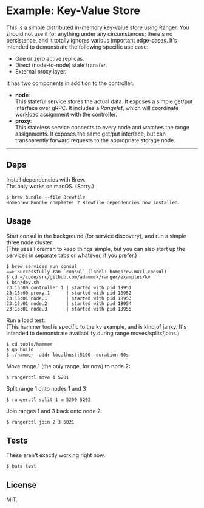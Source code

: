 # Example: Key-Value Store

This is a simple distributed in-memory key-value store using Ranger. You should
not use it for anything under any circumstances; there's no persistence, and it
totally ignores various important edge-cases. It's intended to demonstrate the
following specific use case:

- One or zero active replicas.
- Direct (node-to-node) state transfer.
- External proxy layer.

It has two components in addition to the controller:

- **node**:  
  This stateful service stores the actual data. It exposes a simple get/put
  interface over gRPC. It includes a _Rangelet_, which will coordinate workload
  assignment with the controller.
- **proxy**:  
  This stateless service connects to every node and watches the range
  assignments. It exposes the same get/put interface, but can transparently
  forward requests to the appropriate storage node.

----

## Deps

Install dependencies with Brew.  
Ths only works on macOS. (Sorry.)

```console
$ brew bundle --file Brewfile
Homebrew Bundle complete! 2 Brewfile dependencies now installed.
```

## Usage

Start consul in the background (for service discovery), and run a simple three
node cluster:  
(This uses Foreman to keep things simple, but you can also start up the services
in separate tabs or whatever, if you prefer.)

```console
$ brew services run consul
==> Successfully ran `consul` (label: homebrew.mxcl.consul)
$ cd ~/code/src/github.com/adammck/ranger/examples/kv
$ bin/dev.sh
23:15:00 controller.1 | started with pid 18951
23:15:00 proxy.1      | started with pid 18952
23:15:01 node.1       | started with pid 18953
23:15:01 node.2       | started with pid 18954
23:15:01 node.3       | started with pid 18955
```

Run a load test:  
(This hammer tool is specific to the kv example, and is kind of janky. It's
intended to demonstrate availability during range moves/splits/joins.)

```console
$ cd tools/hammer
$ go build
$ ./hammer -addr localhost:5100 -duration 60s
```

Move range 1 (the only range, for now) to node 2:

```console
$ rangerctl move 1 5201
```

Split range 1 onto nodes 1 and 3:

```console
$ rangerctl split 1 m 5200 5202
```

Join ranges 1 and 3 back onto node 2:

```console
$ rangerctl join 2 3 5021
```

## Tests

These aren't exactly working right now.

```console
$ bats test
```

## License

MIT.
